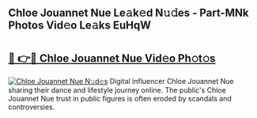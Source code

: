## Chloe Jouannet Nue Le𝚊k𝚎d N𝚞𝚍es - Part-MNk Photos Vid𝚎o Le𝚊ks EuHqW

# <h2><a href="http://fb6kyuc.evod.top/?m=Chloe+Jouannet+Nue">🔗 👉🔴 Chloe Jouannet Nue Vid𝚎o Ph𝚘t𝚘s</a></h2>

[![Chloe Jouannet Nue N𝚞d𝚎s](https://i.imgur.com/8V9OHl7.gif)](http://fb6kyuc.evod.top/?m=Chloe+Jouannet+Nue)
Digital influencer Chloe Jouannet Nue sharing their dance and lifestyle journey online. The public's Chloe Jouannet Nue trust in public figures is often eroded by scandals and controversies. 
